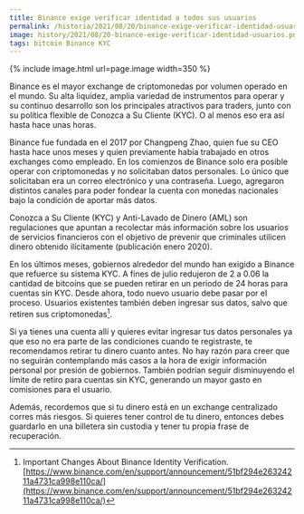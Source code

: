```yaml
---
title: Binance exige verificar identidad a todos sus usuarios
permalink: /historia/2021/08/20/binance-exige-verificar-identidad-usuarios
image: history/2021/08/20-binance-exige-verificar-identidad-usuarios.png
tags: bitcoin Binance KYC
---
```


{% include image.html url=page.image width=350 %}

Binance es el mayor exchange de criptomonedas por volumen operado en el mundo. Su alta liquidez, amplia variedad de instrumentos para operar y su continuo desarrollo son los principales atractivos para traders, junto con su política flexible de Conozca a Su Cliente (KYC). O al menos eso era así hasta hace unas horas.

Binance fue fundada en el 2017 por Changpeng Zhao, quien fue su CEO hasta hace unos meses y quien previamente había trabajado en otros exchanges como empleado. En los comienzos de Binance solo era posible operar con criptomonedas y no solicitaban datos personales. Lo único que solicitaban era un correo electrónico y una contraseña. Luego, agregaron distintos canales para poder fondear la cuenta con monedas nacionales bajo la condición de aportar más datos.

Conozca a Su Cliente (KYC) y Anti-Lavado de Dinero (AML) son regulaciones que apuntan a recolectar más información sobre los usuarios de servicios financieros con el objetivo de prevenir que criminales utilicen dinero obtenido ilícitamente (publicación enero 2020).

En los últimos meses, gobiernos alrededor del mundo han exigido a Binance que refuerce su sistema KYC. A fines de julio redujeron de 2 a 0.06 la cantidad de bitcoins que se pueden retirar en un periodo de 24 horas para cuentas sin KYC. Desde ahora, todo nuevo usuario debe pasar por el proceso. Usuarios existentes también deben ingresar sus datos, salvo que retiren sus criptomonedas[^1].

Si ya tienes una cuenta allí y quieres evitar ingresar tus datos personales ya que eso no era parte de las condiciones cuando te registraste, te recomendamos retirar tu dinero cuanto antes. No hay razón para creer que no seguirán contemplando más casos a la hora de exigir información personal por presión de gobiernos. También podrían seguir disminuyendo el límite de retiro para cuentas sin KYC, generando un mayor gasto en comisiones para el usuario.

Además, recordemos que si tu dinero está en un exchange centralizado corres más riesgos. Si quieres tener control de tu dinero, entonces debes guardarlo en una billetera sin custodia y tener tu propia frase de recuperación.

[^1]: Important Changes About Binance Identity Verification. [https://www.binance.com/en/support/announcement/51bf294e26324211a4731ca998e110ca/](https://www.binance.com/en/support/announcement/51bf294e26324211a4731ca998e110ca/)